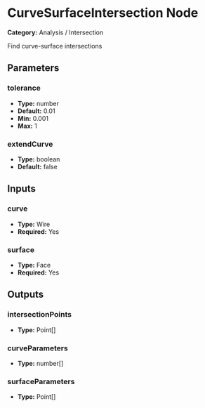 
# CurveSurfaceIntersection Node

**Category:** Analysis / Intersection

Find curve-surface intersections

## Parameters


### tolerance
- **Type:** number
- **Default:** 0.01
- **Min:** 0.001
- **Max:** 1



### extendCurve
- **Type:** boolean
- **Default:** false





## Inputs


### curve
- **Type:** Wire
- **Required:** Yes



### surface
- **Type:** Face
- **Required:** Yes



## Outputs


### intersectionPoints
- **Type:** Point[]



### curveParameters
- **Type:** number[]



### surfaceParameters
- **Type:** Point[]




